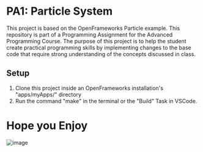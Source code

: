 # PA1: Particle System
This project is based on the OpenFrameworks Particle example.
 This repository is part of a Programming Assignment for the Advanced Programming Course.
 The purpose of this project is to help the student create practical programming skills by implementing
 changes to the base code that require strong understanding of the concepts discussed in class.
## Setup
1. Clone this project inside an OpenFrameworks installation's "apps/myApps/" directory
2. Run the command "make" in the terminal or the "Build" Task in VSCode.

# Hope you Enjoy
![image](https://user-images.githubusercontent.com/92653848/210623483-a0bb367d-a55c-4689-884c-95318156b214.png)

